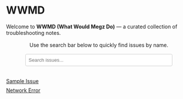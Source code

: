 # WWMD

Welcome to **WWMD (What Would Megz Do)** — a curated collection of troubleshooting notes.

<div class="hero">
  <p>Use the search bar below to quickly find issues by name.</p>
  <div class="search-bar">
    <input type="text" id="issueSearch" placeholder="Search issues..." />
  </div>
</div>

<ul id="issueList">
  <li><a href="sample-issue/">Sample Issue</a></li>
  <li><a href="network-error/">Network Error</a></li>
</ul>

<script>
const searchInput = document.getElementById('issueSearch');
const items = Array.from(document.querySelectorAll('#issueList li'));
function filter() {
  const q = searchInput.value.toLowerCase();
  items.forEach(li => {
    const text = li.textContent.toLowerCase();
    li.style.display = text.includes(q) ? '' : 'none';
  });
  const url = new URL(window.location);
  if (q) {
    url.searchParams.set('q', q);
  } else {
    url.searchParams.delete('q');
  }
  window.history.replaceState({}, '', url);
}
searchInput.addEventListener('input', filter);
const qParam = new URLSearchParams(window.location.search).get('q');
if (qParam) {
  searchInput.value = qParam;
  filter();
}
</script>

<style>
.hero { text-align: center; margin-top: 1rem; }
.search-bar { margin-top: 1rem; }
#issueSearch {
  width: 100%;
  max-width: 400px;
  padding: 0.5rem;
  border: 1px solid #ccc;
  border-radius: 4px;
}
#issueList {
  list-style: none;
  padding-left: 0;
  margin-top: 2rem;
}
#issueList li {
  margin: 0.5rem 0;
}
</style>

